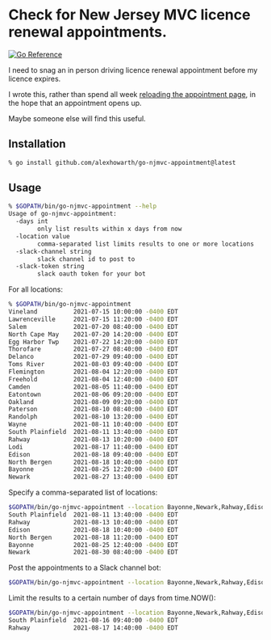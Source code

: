 # Check for New Jersey MVC licence renewal appointments.
[![Go Reference](https://pkg.go.dev/badge/github.com/alexhowarth/go-njmvc-appointment.svg)](https://pkg.go.dev/github.com/alexhowarth/go-njmvc-appointment)

I need to snag an in person driving licence renewal appointment before my licence expires.

I wrote this, rather than spend all week [reloading the appointment page](https://telegov.njportal.com/njmvc/AppointmentWizard/11), in the hope that an appointment opens up.

Maybe someone else will find this useful.

## Installation

```bash
% go install github.com/alexhowarth/go-njmvc-appointment@latest
```

## Usage

```bash
% $GOPATH/bin/go-njmvc-appointment --help
Usage of go-njmvc-appointment:
  -days int
        only list results within x days from now
  -location value
        comma-separated list limits results to one or more locations
  -slack-channel string
        slack channel id to post to
  -slack-token string
        slack oauth token for your bot
```

For all locations:

```bash
% $GOPATH/bin/go-njmvc-appointment
Vineland          2021-07-15 10:00:00 -0400 EDT
Lawrenceville     2021-07-15 11:20:00 -0400 EDT
Salem             2021-07-20 08:40:00 -0400 EDT
North Cape May    2021-07-20 14:20:00 -0400 EDT
Egg Harbor Twp    2021-07-22 14:20:00 -0400 EDT
Thorofare         2021-07-27 08:40:00 -0400 EDT
Delanco           2021-07-29 09:40:00 -0400 EDT
Toms River        2021-08-03 09:40:00 -0400 EDT
Flemington        2021-08-04 12:20:00 -0400 EDT
Freehold          2021-08-04 12:40:00 -0400 EDT
Camden            2021-08-05 11:40:00 -0400 EDT
Eatontown         2021-08-06 09:20:00 -0400 EDT
Oakland           2021-08-09 09:20:00 -0400 EDT
Paterson          2021-08-10 08:40:00 -0400 EDT
Randolph          2021-08-10 13:20:00 -0400 EDT
Wayne             2021-08-11 10:40:00 -0400 EDT
South Plainfield  2021-08-11 13:40:00 -0400 EDT
Rahway            2021-08-13 10:20:00 -0400 EDT
Lodi              2021-08-17 11:40:00 -0400 EDT
Edison            2021-08-18 09:40:00 -0400 EDT
North Bergen      2021-08-18 10:40:00 -0400 EDT
Bayonne           2021-08-25 12:20:00 -0400 EDT
Newark            2021-08-27 13:40:00 -0400 EDT
```

Specify a comma-separated list of locations:

```bash
$GOPATH/bin/go-njmvc-appointment --location Bayonne,Newark,Rahway,Edison,"South Plainfield","North Bergen"
South Plainfield  2021-08-11 13:40:00 -0400 EDT
Rahway            2021-08-13 10:40:00 -0400 EDT
Edison            2021-08-18 10:40:00 -0400 EDT
North Bergen      2021-08-18 11:20:00 -0400 EDT
Bayonne           2021-08-25 12:40:00 -0400 EDT
Newark            2021-08-30 08:40:00 -0400 EDT
```

Post the appointments to a Slack channel bot:

```bash
$GOPATH/bin/go-njmvc-appointment --location Bayonne,Newark,Rahway,Edison,"South Plainfield","North Bergen" --slack-channel abc123 --slack-token def456
```

Limit the results to a certain number of days from time.NOW():

```bash
$GOPATH/bin/go-njmvc-appointment --location Bayonne,Newark,Rahway,Edison,"South Plainfield","North Bergen" --days 30
South Plainfield  2021-08-16 09:40:00 -0400 EDT
Rahway            2021-08-17 14:40:00 -0400 EDT
```